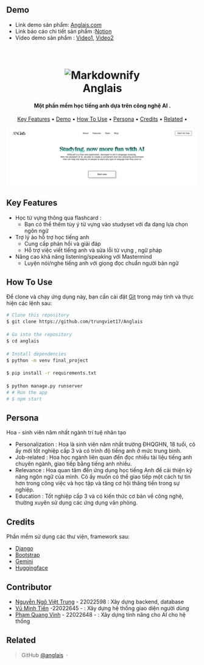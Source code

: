 ## Demo 
- Link demo sản phẩm: [Anglais.com](https://anglais-nhom33.onrender.com)
- Link báo cáo chi tiết sản phẩm :[Notion]( https://sparkly-magazine-bbc.notion.site/B-o-c-o-b-i-t-p-l-n-c-ng-ngh-ph-n-m-m-59372d741b694b23a6866bb57d57665d?pvs=4)
- Video demo sản phẩm : [Video1](https://drive.google.com/file/d/1pCVs5XSKNgHtsFo_Z-ABNq9jVXfU3ECd/view?usp=sharing), [Video2](https://drive.google.com/file/d/1VLjAww3E9c3p_-jP5goQ7k0V0NmzRbjQ/view?usp=sharing)

<h1 align="center">
  <br>
  <img src ="./intro/Logo.jpg" alt="Markdownify" width="200"></img>
  <br>
  Anglais
  <br>
</h1>

<h4 align="center">Một phần mềm học tiếng anh dựa trên công nghệ AI <a href="" target="_blank"></a>.</h4>



<p align="center">
  <a href="#key-features">Key Features</a> •
  <a href="#demo">Demo</a> •
  <a href="#how-to-use">How To Use</a> •
  <a href="#persona">Persona</a> •
  <a href="#credits">Credits</a> •
  <a href="#related">Related</a> •
</p>

![screenshot](./intro/Screenshot.png)

## Key Features



* Học từ vựng thông qua flashcard : 
  - Bạn có thể thêm tùy ý từ vựng vào studyset với đa dạng lựa chọn ngôn ngữ 
* Trợ lý ảo hỗ trợ học tiếng anh
  - Cung cấp phản hồi và giải đáp
  - Hỗ trợ việc viết tiếng anh và sửa lỗi từ vựng , ngữ pháp
* Nâng cao khả năng listening/speaking với Mastermind
  - Luyện nói/nghe tiếng anh với giọng đọc chuẩn người bản ngữ



## How To Use

Để clone và chạy ứng dụng này, bạn cần cài đặt [Git](https://git-scm.com) trong máy tính và thực hiện các lệnh sau: 

```bash
# Clone this repository
$ git clone https://github.com/trungviet17/Anglais

# Go into the repository
$ cd anglais

# Install dependencies
$ python -m venv final_project 

$ pip install -r requirements.txt

$ python manage.py runserver
# # Run the app
# $ npm start
```

## Persona
Hoa - sinh viên năm nhất ngành trí tuệ nhân tạo
- Personalization : Hoa là sinh viên năm nhất trường ĐHQGHN, 18 tuổi, cô ấy mới tốt nghiệp cấp 3 và có trình độ tiếng anh ở mức trung bình.
- Job-related : Hoa học ngành liên quan đến đọc nhiều tài liệu tiếng anh chuyên ngành, giao tiếp bằng tiếng anh nhiều.
- Relevance : Hoa quan tâm đến ứng dụng học tiếng Anh để cải thiện kỹ năng ngôn ngữ của mình. Cô ấy muốn có thể giao tiếp một cách tự tin hơn trong công việc và học tập và tăng cơ hội thăng tiến trong sự nghiệp.
- Education : Tốt nghiệp cấp 3 và có kiến thức cơ bản về công nghệ, thường xuyên sử dụng các ứng dụng văn phòng.


## Credits

Phần mềm sử dụng các thư viện, framework sau: 


- [Django](https://www.djangoproject.com/)
- [Bootstrap](https://getbootstrap.com/)
- [Gemini]([https://openai.com/blog/openai-api](https://ai.google.dev/gemini-api?hl=vi))
- [Huggingface](https://huggingface.co/facebook/mms-tts-eng)

## Contributor
- [Nguyễn Ngô Việt Trung](https://github.com/trungviet17/) - 22022598 : Xây dựng backend, database 
- [Vũ Minh Tiến](https://github.com/TienVM2004) -22022645 -  : Xây dựng hệ thống giao diện người dùng 
- [Phạm Quang Vinh](https://github.com/VinhPhamAI) - 22022648 -  : Xây dựng tính năng cho AI cho hệ thống 






## Related

> GitHub [@anglais](https://github.com/trungviet17/Anglais) &nbsp;&middot;&nbsp;

